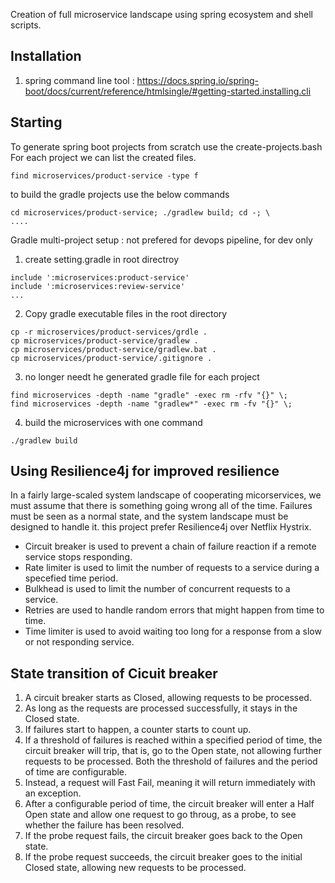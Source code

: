 Creation of full microservice landscape using spring ecosystem and shell scripts.

Installation  
------------   
1. spring command line tool : https://docs.spring.io/spring-boot/docs/current/reference/htmlsingle/#getting-started.installing.cli  


Starting  
--------  
To generate spring boot projects from scratch use the create-projects.bash  
For each project we can list the created files.  
```  
find microservices/product-service -type f   
```

to build the gradle projects use the below commands  
```
cd microservices/product-service; ./gradlew build; cd -; \
....  
```  

Gradle multi-project setup : not prefered for devops pipeline, for dev only  
1. create setting.gradle in root directroy  
```
include ':microservices:product-service'
include ':microservices:review-service'
...
```
2. Copy gradle executable files in the root directory
```
cp -r microservices/product-services/grdle .
cp microservices/product-service/gradlew .
cp microservices/product-service/gradlew.bat .
cp microservices/product-service/.gitignore .
```
3. no longer needt he generated gradle file for each project
```
find microservices -depth -name "gradle" -exec rm -rfv "{}" \;
find microservices -depth -name "gradlew*" -exec rm -fv "{}" \;
```
4. build the microservices with one command  
```
./gradlew build
```


Using Resilience4j for improved resilience    
------------------------------------------   
In a fairly large-scaled system landscape of cooperating micorservices, we must assume that there is something going wrong all of the time. Failures must be seen as a normal state, and the system landscape must be designed to handle it.  this project prefer Resilience4j over Netflix Hystrix.
* Circuit breaker is used to prevent a chain of failure reaction if a remote service stops responding. 
* Rate limiter is used to limit the number of requests to a service during a specefied time period.  
* Bulkhead is used to limit the number of concurrent requests to a service.  
* Retries are used to handle random errors that might happen from time to time.  
* Time limiter is used to avoid waiting too long for a response from a slow or not responding service.   

State transition of Cicuit breaker   
----------------------------------  
1. A circuit breaker starts as Closed, allowing requests to be processed.  
2. As long as the requests are processed successfully, it stays in the Closed state.  
3. If failures start to happen, a counter starts to count up.  
4. If a threshold of failures is reached within a specified period of time, the circuit breaker will trip, that is, go to the Open state, not allowing further requests to be processed. Both the threshold of failures and the period of time are configurable.  
5. Instead, a request will Fast Fail, meaning it will return immediately with an exception. 
6. After a configurable period of time, the circuit breaker will enter a Half Open state and allow one request to go throug, as a probe, to see whether the failure has been resolved.  
7. If the probe request fails, the circuit breaker goes back to the Open state. 
8. If the probe request succeeds, the circuit breaker goes to the initial Closed state, allowing new requests to be processed.  
 
